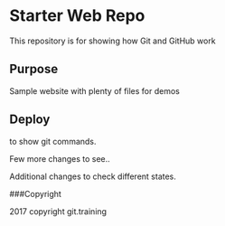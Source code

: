 # Starter Web Repo

This repository is for showing how Git and GitHub work

## Purpose

Sample website with plenty of files for demos

## Deploy

to show git commands.

Few more changes to see..


Additional changes to check different states.

###Copyright

2017 copyright git.training